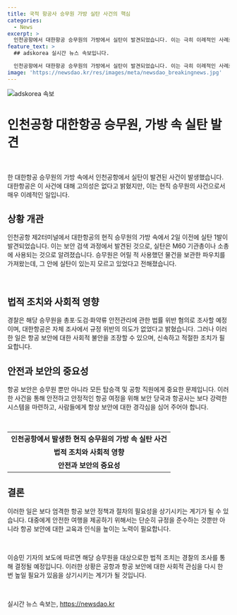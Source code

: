 ```yaml
---
title: 국적 항공사 승무원 가방 실탄 사건의 핵심
categories:
  - News
excerpt: >
  인천공항에서 대한항공 승무원의 가방에서 실탄이 발견되었습니다. 이는 극히 이례적인 사례로, 대한항공은 이를 고의적인 행동이 아닌 것으로 보고 있습니다. 발견된 실탄은 M60 기관총이나 소총에 사용되는 7.62㎜ 구경이었고, 승무원은 어릴 적 사용하던 물건을 보관한 파우치에서 발견됐다고 밝혔습니다. 이에 대한항공은 자체 조사 결과 고의적인 행동이 아니라고 판단했으며, 경찰은 해당 승무원을 조사한 뒤 입건 여부를 결정할 예정입니다. 실탄 적발 사례는 계속 증가하고 있으며, 해당 사건 역시 안전법 위반 혐의로 조사 중이라고 합니다.
feature_text: >
  ## adskorea 실시간 뉴스 속보입니다.

  인천공항에서 대한항공 승무원의 가방에서 실탄이 발견되었습니다. 이는 극히 이례적인 사례로, 대한항공은 이를 고의적인 행동이 아닌 것으로 보고 있습니다. 발견된 실탄은 M60 기관총이나 소총에 사용되는 7.62㎜ 구경이었고, 승무원은 어릴 적 사용하던 물건을 보관한 파우치에서 발견됐다고 밝혔습니다. 이에 대한항공은 자체 조사 결과 고의적인 행동이 아니라고 판단했으며, 경찰은 해당 승무원을 조사한 뒤 입건 여부를 결정할 예정입니다. 실탄 적발 사례는 계속 증가하고 있으며, 해당 사건 역시 안전법 위반 혐의로 조사 중이라고 합니다.
image: 'https://newsdao.kr/res/images/meta/newsdao_breakingnews.jpg'
---
```


<p><img src="https://newsdao.kr/res/images/meta/newsdao_breakingnews.jpg" alt="adskorea 속보" /></p>

<h1>인천공항 대한항공 승무원, 가방 속 실탄 발견</h1>

<p data-ke-size="size16">&nbsp;</p>

<p>한 대한항공 승무원의 가방 속에서 인천공항에서 실탄이 발견된 사건이 발생했습니다. 대한항공은 이 사건에 대해 고의성은 없다고 밝혔지만, 이는 현직 승무원의 사건으로서 매우 이례적인 일입니다.</p>

<h2 data-ke-size="size26">상황 개관</h2>

<p>인천공항 제2터미널에서 대한항공의 현직 승무원의 가방 속에서 2일 이전에 실탄 1발이 발견되었습니다. 이는 보안 검색 과정에서 발견된 것으로, 실탄은 M60 기관총이나 소총에 사용되는 것으로 알려졌습니다. 승무원은 어릴 적 사용했던 물건을 보관한 파우치를 가져왔는데, 그 안에 실탄이 있는지 모르고 있었다고 전해졌습니다.</p>

<p data-ke-size="size16">&nbsp;</p>

<h2 data-ke-size="size26">법적 조치와 사회적 영향</h2>

<p>경찰은 해당 승무원을 총포·도검·화약류 안전관리에 관한 법률 위반 혐의로 조사할 예정이며, 대한항공은 자체 조사에서 규정 위반의 의도가 없었다고 밝혔습니다. 그러나 이러한 일은 항공 보안에 대한 사회적 불안을 조장할 수 있으며, 신속하고 적절한 조치가 필요합니다.</p>

<h2 data-ke-size="size26">안전과 보안의 중요성</h2>

<p>항공 보안은 승무원 뿐만 아니라 모든 탑승객 및 공항 직원에게 중요한 문제입니다. 이러한 사건을 통해 안전하고 안정적인 항공 여정을 위해 보안 당국과 항공사는 보다 강력한 시스템을 마련하고, 사람들에게 항상 보안에 대한 경각심을 심어 주어야 합니다.</p>

<p data-ke-size="size16">&nbsp;</p>

<table>
<tbody>
<tr>
<td style="text-align: center; height: 17px;"><b>인천공항에서 발생한 현직 승무원의 가방 속 실탄 사건</b></td>
</tr>
<tr>
<td style="text-align: center; height: 17px;"><b>법적 조치와 사회적 영향</b></td>
</tr>
<tr>
<td style="text-align: center; height: 17px;"><b>안전과 보안의 중요성</b></td>
</tr>
</tbody>
</table>

<h2 data-ke-size="size26">결론</h2>

<p>이러한 일은 보다 엄격한 항공 보안 정책과 절차의 필요성을 상기시키는 계기가 될 수 있습니다. 대중에게 안전한 여행을 제공하기 위해서는 단순히 규정을 준수하는 것뿐만 아니라 항공 보안에 대한 교육과 인식을 높이는 노력이 필요합니다.</p>

<p data-ke-size="size16">&nbsp;</p>

<p>이승민 기자의 보도에 따르면 해당 승무원을 대상으로한 법적 조치는 경찰의 조사를 통해 결정될 예정입니다. 이러한 상황은 공항과 항공 보안에 대한 사회적 관심을 다시 한 번 높일 필요가 있음을 상기시키는 계기가 될 것입니다.</p>

<p data-ke-size="size16">&nbsp;</p>
실시간 뉴스 속보는, <a href="https://newsdao.kr" rel="dofollow">https://newsdao.kr</a>



